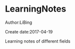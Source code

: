 # LearningNotes
Author:LiBing <bf/>

Create date:2017-04-19<bf/>

Learning notes of different fields